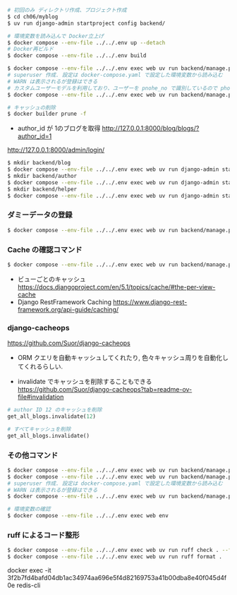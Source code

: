 ```sh
# 初回のみ ディレクトリ作成、プロジェクト作成
$ cd ch06/myblog
$ uv run django-admin startproject config backend/

# 環境変数を読み込んで Docker立上げ
$ docker compose --env-file ../../.env up --detach
# Docker再ビルド
$ docker compose --env-file ../../.env build

$ docker compose --env-file ../../.env exec web uv run backend/manage.py migrate
# superuser 作成. 設定は docker-compose.yaml で設定した環境変数から読み込む
# WARN は表示されるが登録はできる
# カスタムユーザーモデルを利用しており、ユーザーを pnohe_no で識別しているので phone_no を別途設定している
$ docker compose --env-file ../../.env exec web uv run backend/manage.py createsuperuser --noinput

# キャッシュの削除
$ docker builder prune -f
```
- author_id が 1のブログを取得
http://127.0.0.1:8000/blog/blogs/?author_id=1

http://127.0.0.1:8000/admin/login/


```sh
$ mkdir backend/blog
$ docker compose --env-file ../../.env exec web uv run django-admin startapp blog backend/blog
$ mkdir backend/author
$ docker compose --env-file ../../.env exec web uv run django-admin startapp author backend/author
$ mkdir backend/helper
$ docker compose --env-file ../../.env exec web uv run django-admin startapp helper backend/helper
```

### ダミーデータの登録
```sh
$ docker compose --env-file ../../.env exec web uv run backend/manage.py dummy_data_register
```

### Cache の確認コマンド
```sh
$ docker compose --env-file ../../.env exec web uv run backend/manage.py print_cache
```
- ビューごとのキャッシュ
https://docs.djangoproject.com/en/5.1/topics/cache/#the-per-view-cache
- Django RestFramework Caching
https://www.django-rest-framework.org/api-guide/caching/

### django-cacheops
https://github.com/Suor/django-cacheops
- ORM クエリを自動キャッシュしてくれたり, 色々キャッシュ周りを自動化してくれるらしい.

- invalidate でキャッシュを削除することもできる
https://github.com/Suor/django-cacheops?tab=readme-ov-file#invalidation

```python
# author ID 12 のキャッシュを削除
get_all_blogs.invalidate(12)

# すべてキャッシュを削除
get_all_blogs.invalidate()
```

### その他コマンド

```sh
$ docker compose --env-file ../../.env exec web uv run backend/manage.py migrate
$ docker compose --env-file ../../.env exec web uv run backend/manage.py makemigrations
# superuser 作成. 設定は docker-compose.yaml で設定した環境変数から読み込む
# WARN は表示されるが登録はできる
$ docker compose --env-file ../../.env exec web uv run backend/manage.py createsuperuser --noinput

# 環境変数の確認
$ docker compose --env-file ../../.env exec web env
```

### ruff によるコード整形
```sh
$ docker compose --env-file ../../.env exec web uv run ruff check . --fix
$ docker compose --env-file ../../.env exec web uv run ruff format .
```

docker exec -it 3f2b7fd4bafd04db1ac34974aa696e5f4d82169753a41b00dba8e40f045d4f0e redis-cli
